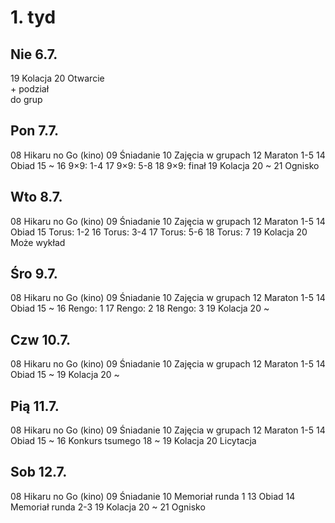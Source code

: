 # 1. tyd

## Nie 6.7.

19 Kolacja
20 Otwarcie <br> + podział <br> do grup

## Pon 7.7.

08 Hikaru no Go (kino)
09 Śniadanie
10 Zajęcia w grupach
12 Maraton 1-5
14 Obiad
15 ~
16 9×9: 1-4
17 9×9: 5-8
18 9×9: finał
19 Kolacja
20 ~
21 Ognisko

## Wto 8.7.

08 Hikaru no Go (kino)
09 Śniadanie
10 Zajęcia w grupach
12 Maraton 1-5
14 Obiad
15 Torus: 1-2
16 Torus: 3-4
17 Torus: 5-6
18 Torus: 7
19 Kolacja
20 Może wykład

## Śro 9.7.

08 Hikaru no Go (kino)
09 Śniadanie
10 Zajęcia w grupach
12 Maraton 1-5
14 Obiad
15 ~
16 Rengo: 1
17 Rengo: 2
18 Rengo: 3
19 Kolacja
20 ~

## Czw 10.7.

08 Hikaru no Go (kino)
09 Śniadanie
10 Zajęcia w grupach
12 Maraton 1-5
14 Obiad
15 ~
19 Kolacja
20 ~

## Pią 11.7.

08 Hikaru no Go (kino)
09 Śniadanie
10 Zajęcia w grupach
12 Maraton 1-5
14 Obiad
15 ~
16 Konkurs tsumego
18 ~
19 Kolacja
20 Licytacja

## Sob 12.7.

08 Hikaru no Go (kino)
09 Śniadanie
10 Memoriał runda 1
13 Obiad
14 Memoriał runda 2-3
19 Kolacja
20 ~
21 Ognisko
